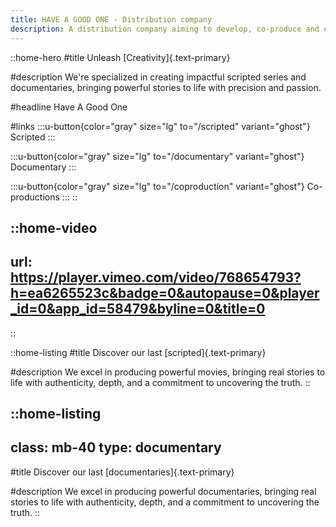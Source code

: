 ```yaml
---
title: HAVE A GOOD ONE - Distribution company
description: A distribution company aiming to develop, co-produce and export french and international series, documentary and features films.
---
```


::home-hero
#title
Unleash [Creativity]{.text-primary}

#description
We're specialized in creating impactful scripted series and documentaries, bringing powerful stories to life with precision and passion.

#headline
Have A Good One

#links
  :::u-button{color="gray" size="lg" to="/scripted" variant="ghost"}
  Scripted
  :::

  :::u-button{color="gray" size="lg" to="/documentary" variant="ghost"}
  Documentary
  :::

  :::u-button{color="gray" size="lg" to="/coproduction" variant="ghost"}
  Co-productions
  :::
::

::home-video
---
url: https://player.vimeo.com/video/768654793?h=ea6265523c&badge=0&autopause=0&player_id=0&app_id=58479&byline=0&title=0
---
::

::home-listing
#title
Discover our last [scripted]{.text-primary}

#description
We excel in producing powerful movies, bringing real stories to life with authenticity, depth, and a commitment to uncovering the truth.
::

::home-listing
---
class: mb-40
type: documentary
---
#title
Discover our last [documentaries]{.text-primary}

#description
We excel in producing powerful documentaries, bringing real stories to life with authenticity, depth, and a commitment to uncovering the truth.
::

